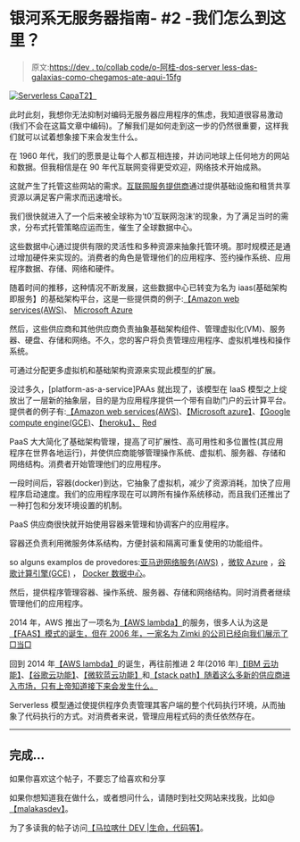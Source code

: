 # 银河系无服务器指南- #2 -我们怎么到这里？

> 原文:[https://dev . to/collab code/o-阿桂-dos-server less-das-galaxias-como-chegamos-ate-aqui-15fg](https://dev.to/collabcode/o-guia-dos-serverless-das-galaxias-como-chegamos-ate-aqui-15fg)

[![Serverless Capa](../Images/aea50b547023d8384ed723950e378309.png)T2】](https://res.cloudinary.com/practicaldev/image/fetch/s--fvC-CjuG--/c_limit%2Cf_auto%2Cfl_progressive%2Cq_auto%2Cw_880/https://i.ibb.co/c8N8sTg/serverless-capa.jpg)

此时此刻，我想你无法抑制对编码无服务器应用程序的焦虑，我知道很容易激动(我们不会在这篇文章中编码)。了解我们是如何走到这一步的仍然很重要，这样我们就可以试着想象接下来会发生什么。

在 1960 年代，我们的愿景是让每个人都互相连接，并访问地球上任何地方的网站和数据。但我相信是在 90 年代互联网变得更受欢迎，网络技术开始成熟。

这就产生了托管这些网站的需求。[互联网服务提供商](https://pt.wikipedia.org/wiki/Fornecedor_de_acesso_%C3%A0_internet)通过提供基础设施和租赁共享资源以满足客户需求而迅速增长。

我们很快就进入了一个后来被全球称为‘t0’互联网泡沫’的现象，为了满足当时的需求，分布式托管策略应运而生，催生了全球数据中心。

这些数据中心通过提供有限的灵活性和多种资源来抽象托管环境。那时规模还是通过增加硬件来实现的。消费者的角色是管理他们的应用程序、签约操作系统、应用程序数据、存储、网络和硬件。

随着时间的推移，这种情况不断发展，这些数据中心已转变为名为 iaas(基础架构即服务】的基础架构平台，这是一些提供商的例子:[【Amazon web services(AWS)](https://aws.amazon.com/)、 [Microsoft Azure](https://azure.microsoft.com/pt-br/)

然后，这些供应商和其他供应商负责抽象基础架构组件、管理虚拟化(VM)、服务器、硬盘、存储和网络。不久，您的客户将负责管理应用程序、虚拟机堆栈和操作系统。

可通过分配更多虚拟机和基础架构资源来实现此模型的扩展。

没过多久，[platform-as-a-service]PAAs 就出现了，该模型在 IaaS 模型之上绽放出了一层新的抽象层，目的是为应用程序提供一个带有自助门户的云计算平台。提供者的例子有:[【Amazon web services(AWS)](https://aws.amazon.com/)、[【Microsoft azure】](https://azure.microsoft.com/pt-br/)、[【Google compute engine(GCE)](https://cloud.google.com/?hl=pt)、[【heroku】*、*](https://www.heroku.com) [Red](https://www.redhat.com/pt-br/technologies/cloud-computing/openshift)

PaaS 大大简化了基础架构管理，提高了可扩展性、高可用性和多位置性(其应用程序在世界各地运行)，并使供应商能够管理操作系统、虚拟机、服务器、存储和网络结构。消费者开始管理他们的应用程序。

一段时间后，容器(docker)到达，它抽象了虚拟机，减少了资源消耗，加快了应用程序启动速度。我们的应用程序现在可以跨所有操作系统移动，而且我们还推出了一种打包和分发环境设置的机制。

PaaS 供应商很快就开始使用容器来管理和协调客户的应用程序。

容器还负责利用微服务体系结构，方便封装和隔离可重复使用的功能组件。

so alguns examplos de provedores:[亚马逊网络服务(AWS)](https://aws.amazon.com/) ，[微软 Azure](https://azure.microsoft.com/pt-br/) ，[谷歌计算引擎(GCE)](https://cloud.google.com/?hl=pt) ， [Docker 数据中心](https://hub.docker.com)。

然后，提供程序管理容器、操作系统、服务器、存储和网络结构。同时消费者继续管理他们的应用程序。

2014 年，AWS 推出了一项名为[【AWS lambda】](https://aws.amazon.com/pt/lambda/)的服务，很多人认为这是[【FAAS】模式的诞生，但在 2006 年，一家名为 Zimki 的公司已经向我们展示了□当□](https://vertigo.com.br/o-que-e-faas-function-as-a-service-2/)

回到 2014 年[【AWS lambda】](https://aws.amazon.com/pt/lambda/)的诞生，再往前推进 2 年(2016 年)[【IBM 云功能】](https://www.ibm.com/br-pt/cloud/functions)、[【谷歌云功能】](https://cloud.google.com/functions/?hl=pt-br)、[【微软蓝云功能】](https://azure.microsoft.com/pt-br/services/functions/)和[【stack path】随着这么多新的供应商进入市场，只有上帝知道接下来会发生什么。](https://www.stackpath.com)

Serverless 模型通过使提供程序负责管理其客户端的整个代码执行环境，从而抽象了代码执行的方式。对消费者来说，管理应用程式码的责任依然存在。

* * *

## [](#finalizando)完成…

如果你喜欢这个帖子，不要忘了给喜欢和分享

如果你想知道我在做什么，或者想问什么，请随时到社交网站来找我，比如@[【malakasdev】](https://twitter.com/malaquiasdev)。

为了多读我的帖子访问[【马拉喀什 DEV |生命，代码等】](http://malaquias.dev)。